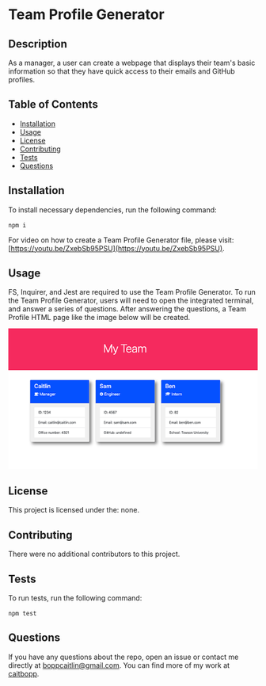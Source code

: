 # Team Profile Generator

## Description
As a manager, a user can create a webpage that displays their team's basic information so that they have quick access to their emails and GitHub profiles.
## Table of Contents
- [Installation](#installation)
- [Usage](#usage)
- [License](#license)
- [Contributing](#contributing)
- [Tests](#tests)
- [Questions](#questions)
## Installation
To install necessary dependencies, run the following command:
```
npm i
```
For video on how to create a Team Profile Generator file, please visit: [https://youtu.be/ZxebSb95PSU](https://youtu.be/ZxebSb95PSU).

## Usage
FS, Inquirer, and Jest are required to use the Team Profile Generator. To run the Team Profile Generator, users will need to open the integrated terminal, and answer a series of questions. After answering the questions, a Team Profile HTML page like the image below will be created.

<img src="./assets/preview.png">

## License
This project is licensed under the: none.



## Contributing
There were no additional contributors to this project.
## Tests
To run tests, run the following command:
```
npm test
```
## Questions
If you have any questions about the repo, open an issue or contact me directly at boppcaitlin@gmail.com. You can find more of my work at [caitbopp](https://github.com/caitbopp).